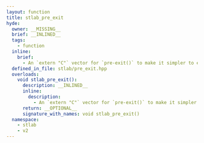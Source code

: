 ```yaml
---
layout: function
title: stlab_pre_exit
hyde:
  owner: __MISSING__
  brief: __INLINED__
  tags:
    - function
  inline:
    brief:
      - An `extern "C"` vector for `pre-exit()` to make it simpler to export the function from a shared library.
  defined_in_file: stlab/pre_exit.hpp
  overloads:
    void stlab_pre_exit():
      description: __INLINED__
      inline:
        description:
          - An `extern "C"` vector for `pre-exit()` to make it simpler to export the function from a shared library.
      return: __OPTIONAL__
      signature_with_names: void stlab_pre_exit()
  namespace:
    - stlab
    - v2
---
```

